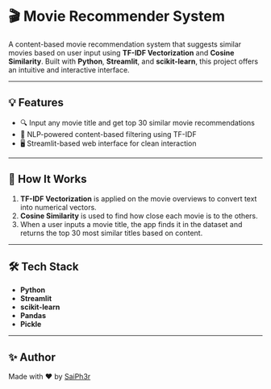 # 🎬 Movie Recommender System

A content-based movie recommendation system that suggests similar movies based on user input using **TF-IDF Vectorization** and **Cosine Similarity**. Built with **Python**, **Streamlit**, and **scikit-learn**, this project offers an intuitive and interactive interface.

---

## 💡 Features

- 🔍 Input any movie title and get top 30 similar movie recommendations  
- 🧠 NLP-powered content-based filtering using TF-IDF  
- 🖥️ Streamlit-based web interface for clean interaction  

---

## 🧠 How It Works

1. **TF-IDF Vectorization** is applied on the movie overviews to convert text into numerical vectors.  
2. **Cosine Similarity** is used to find how close each movie is to the others.  
3. When a user inputs a movie title, the app finds it in the dataset and returns the top 30 most similar titles based on content.  

---

## 🛠 Tech Stack

- **Python**  
- **Streamlit**  
- **scikit-learn**  
- **Pandas**  
- **Pickle**

---

## ✨ Author

Made with ❤️ by [SaiPh3r](https://github.com/SaiPh3r)
